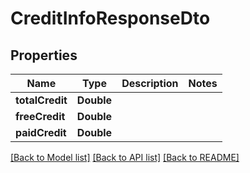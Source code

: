 # CreditInfoResponseDto

## Properties
Name | Type | Description | Notes
------------ | ------------- | ------------- | -------------
**totalCredit** | **Double** |  | 
**freeCredit** | **Double** |  | 
**paidCredit** | **Double** |  | 

[[Back to Model list]](../README.md#documentation-for-models) [[Back to API list]](../README.md#documentation-for-api-endpoints) [[Back to README]](../README.md)


